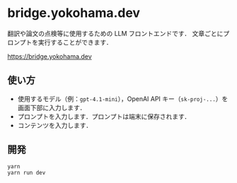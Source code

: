 # bridge.yokohama.dev

翻訳や論文の点検等に使用するための LLM フロントエンドです．
文章ごとにプロンプトを実行することができます．

https://bridge.yokohama.dev

## 使い方

- 使用するモデル（例：`gpt-4.1-mini`），OpenAI API キー（`sk-proj-...`）を画面下部に入力します．
- プロンプトを入力します．プロンプトは端末に保存されます．
- コンテンツを入力します．

## 開発

```
yarn
yarn run dev
```
